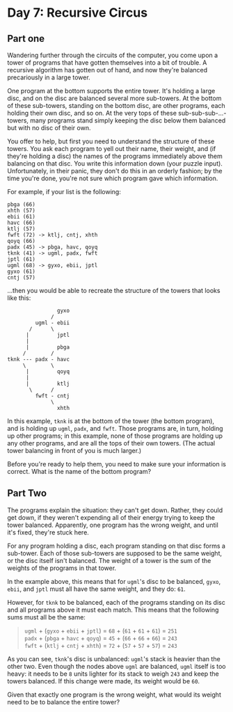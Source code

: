 # Day 7: Recursive Circus
## Part one
Wandering further through the circuits of the computer, you come upon a tower of programs that have gotten themselves into a bit of trouble. A recursive algorithm has gotten out of hand, and now they're balanced precariously in a large tower.

One program at the bottom supports the entire tower. It's holding a large disc, and on the disc are balanced several more sub-towers. At the bottom of these sub-towers, standing on the bottom disc, are other programs, each holding their own disc, and so on. At the very tops of these sub-sub-sub-...-towers, many programs stand simply keeping the disc below them balanced but with no disc of their own.

You offer to help, but first you need to understand the structure of these towers. You ask each program to yell out their name, their weight, and (if they're holding a disc) the names of the programs immediately above them balancing on that disc. You write this information down (your puzzle input). Unfortunately, in their panic, they don't do this in an orderly fashion; by the time you're done, you're not sure which program gave which information.

For example, if your list is the following:

```
pbga (66)
xhth (57)
ebii (61)
havc (66)
ktlj (57)
fwft (72) -> ktlj, cntj, xhth
qoyq (66)
padx (45) -> pbga, havc, qoyq
tknk (41) -> ugml, padx, fwft
jptl (61)
ugml (68) -> gyxo, ebii, jptl
gyxo (61)
cntj (57)
```
...then you would be able to recreate the structure of the towers that looks like this:
```
                gyxo
              /     
         ugml - ebii
       /      \     
      |         jptl
      |        
      |         pbga
     /        /
tknk --- padx - havc
     \        \
      |         qoyq
      |             
      |         ktlj
       \      /     
         fwft - cntj
              \     
                xhth
```
In this example, `tknk` is at the bottom of the tower (the bottom program), and is holding up `ugml`, `padx`, and `fwft`. Those programs are, in turn, holding up other programs; in this example, none of those programs are holding up any other programs, and are all the tops of their own towers. (The actual tower balancing in front of you is much larger.)

Before you're ready to help them, you need to make sure your information is correct. What is the name of the bottom program?


## Part Two
The programs explain the situation: they can't get down. Rather, they could get down, if they weren't expending all of their energy trying to keep the tower balanced. Apparently, one program has the wrong weight, and until it's fixed, they're stuck here.

For any program holding a disc, each program standing on that disc forms a sub-tower. Each of those sub-towers are supposed to be the same weight, or the disc itself isn't balanced. The weight of a tower is the sum of the weights of the programs in that tower.

In the example above, this means that for `ugml`'s disc to be balanced, `gyxo`, `ebii`, and `jptl` must all have the same weight, and they do: `61`.

However, for `tknk` to be balanced, each of the programs standing on its disc and all programs above it must each match. This means that the following sums must all be the same:

> `ugml` + (`gyxo` + `ebii` + `jptl`) = `68` + (`61` + `61` + `61`) = `251`  
> `padx` + (`pbga` + `havc` + `qoyq`) = `45` + (`66` + `66` + `66`) = `243`  
> `fwft` + (`ktlj` + `cntj` + `xhth`) = `72` + (`57` + `57` + `57`) = `243`  

As you can see, `tknk`'s disc is unbalanced: `ugml`'s stack is heavier than the other two. Even though the nodes above `ugml` are balanced, `ugml` itself is too heavy: it needs to be `8` units lighter for its stack to weigh `243` and keep the towers balanced. If this change were made, its weight would be `60`.

Given that exactly one program is the wrong weight, what would its weight need to be to balance the entire tower?
